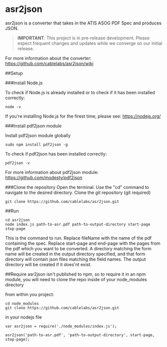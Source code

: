 # asr2json
asr2json is a converter that takes in the ATIS ASOG PDF Spec and produces JSON.

> **IMPORTANT**: This project is in pre-release development. Please expect frequent changes and updates while we converge on our initial release.

For more information about the converter: https://github.com/cablelabs/asr2json/wiki

##Setup

###Install Node.js

To check if Node.js is already installed or to check if it has been installed correctly:
```
node -v
```
If you're installing Node.js for the firest time, please see: https://nodejs.org/

###Install pdf2json module

Install pdf2json module globally
```
sudo npm install pdf2json -g
```
To check if pdf2json has been installed correctly:
```
pdf2json -v
```
For more information about pdf2json module: https://github.com/modesty/pdf2json

###Clone the repository
Open the terminal. Use the "cd" command to navigate to the desired directory. Clone the git repository (git required)

```
git clone https://github.com/cablelabs/asr2json.git
```

##Run

```
cd asr2json
node index.js path-to-asr.pdf path-to-output-directory start-page stop-page 
```

This is the command to run. Replace fileName with the name of the pdf containing the spec. Replace start-page and end-page with the pages from the pdf which you want to be converted.  A directory matching the form name will be created in the output directory specified, and that form directory will contain json files matching the field names.  The output directory will be created if it does'nt exist.


##Require
asr2json isn't published to npm, so to require it in an npm module, you will need to clone the repo inside of your node_modules directory

from within you project:
```
cd node_modules
git clone https://github.com/cablelabs/asr2json.git
```

in your nodejs file
```
var asr2json = require('./node_modules/index.js');

asr2json('path-to-asr.pdf', 'path-to-output-directory', start-page, stop-page);
```
